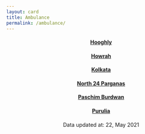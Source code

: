 ```yaml
---
layout: card
title: Ambulance
permalink: /ambulance/
---
```

<div align="center">
<a href="{{ "/ambulance/Hooghly" | relative_url}}" ><div class="card"><h4><b>Hooghly</b></h4></div></a>
<a href="{{ "/ambulance/Howrah" | relative_url}}" ><div class="card"><h4><b>Howrah</b></h4></div></a>
<a href="{{ "/ambulance/Kolkata" | relative_url}}" ><div class="card"><h4><b>Kolkata</b></h4></div></a>
<a href="{{ "/ambulance/North-24-Parganas" | relative_url}}" ><div class="card"><h4><b>North 24 Parganas</b></h4></div></a>
<a href="{{ "/ambulance/Paschim-Burdwan" | relative_url}}" ><div class="card"><h4><b>Paschim Burdwan</b></h4></div></a>
<a href="{{ "/ambulance/Purulia" | relative_url}}" ><div class="card"><h4><b>Purulia</b></h4></div></a>
<div style="margin-top: 20px; text-align: left; border: none;">

</div>
<div class="text_foot"> Data updated at: 22, May 2021 </div></div>